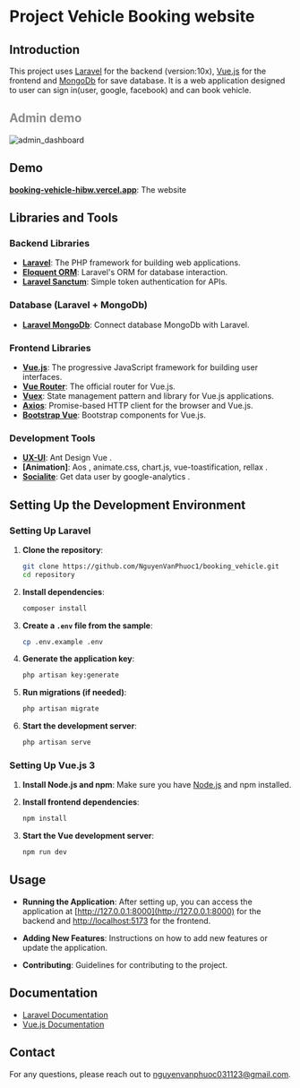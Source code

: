 ﻿# Project Vehicle Booking website

## Introduction

This project uses [Laravel](https://laravel.com/) for the backend (version:10x), [Vue.js](https://vuejs.org/) for the frontend and [MongoDb](https://www.mongodb.com/) for save database. It is a web application designed to user can sign in(user, google, facebook) and can book vehicle.
## <strong style="opacity: 0.5;">Admin demo</strong>

![admin_dashboard](https://github.com/user-attachments/assets/fd2b6933-dd64-4449-9d49-be9f9c17d0e3)
## Demo
**[booking-vehicle-hibw.vercel.app](https://booking-vehicle-hibw.vercel.app/)**: The website

## Libraries and Tools


### Backend Libraries

- **[Laravel](https://laravel.com/)**: The PHP framework for building web applications.
- **[Eloquent ORM](https://laravel.com/docs/eloquent)**: Laravel's ORM for database interaction.
- **[Laravel Sanctum](https://laravel.com/docs/sanctum)**: Simple token authentication for APIs.

### Database (Laravel + MongoDb)

- **[Laravel MongoDb](https://www.mongodb.com/docs/drivers/php/laravel-mongodb/v4.x/)**: Connect database MongoDb with Laravel.

### Frontend Libraries

- **[Vue.js](https://vuejs.org/)**: The progressive JavaScript framework for building user interfaces.
- **[Vue Router](https://router.vuejs.org/)**: The official router for Vue.js.
- **[Vuex](https://vuex.vuejs.org/)**: State management pattern and library for Vue.js applications.
- **[Axios](https://axios-http.com/)**: Promise-based HTTP client for the browser and Vue.js.
- **[Bootstrap Vue](https://bootstrap-vue.org/)**: Bootstrap components for Vue.js.

### Development Tools

- **[UX-UI](https://antdv.com)**: Ant Design Vue .
- **[Animation]**: Aos , animate.css, chart.js, vue-toastification, rellax .
- **[Socialite](https://github.com/vormkracht10/laravel-google-analytics-v4)**: Get data user by google-analytics .

## Setting Up the Development Environment

### Setting Up Laravel

1. **Clone the repository**:

    ```bash
    git clone https://github.com/NguyenVanPhuoc1/booking_vehicle.git
    cd repository
    ```

2. **Install dependencies**:

    ```bash
    composer install 
    ```

3. **Create a `.env` file from the sample**:

    ```bash
    cp .env.example .env
    ```

4. **Generate the application key**:

    ```bash
    php artisan key:generate
    ```

5. **Run migrations (if needed)**:

    ```bash
    php artisan migrate
    ```

6. **Start the development server**:

    ```bash
    php artisan serve
    ```

### Setting Up Vue.js 3

1. **Install Node.js and npm**: Make sure you have [Node.js](https://nodejs.org/) and npm installed.

2. **Install frontend dependencies**:

    ```bash
    npm install
    ```

3. **Start the Vue development server**:

    ```bash
    npm run dev
    ```

## Usage

- **Running the Application**: After setting up, you can access the application at [http://127.0.0.1:8000](http://127.0.0.1:8000) for the backend and [http://localhost:5173](http://localhost:5173) for the frontend.

- **Adding New Features**: Instructions on how to add new features or update the application.

- **Contributing**: Guidelines for contributing to the project.

## Documentation

- [Laravel Documentation](https://laravel.com/docs)
- [Vue.js Documentation](https://vuejs.org/v3/guide/)

## Contact

For any questions, please reach out to [nguyenvanphuoc031123@gmail.com](mailto:nguyenvanphuoc031123@gmail.com).

